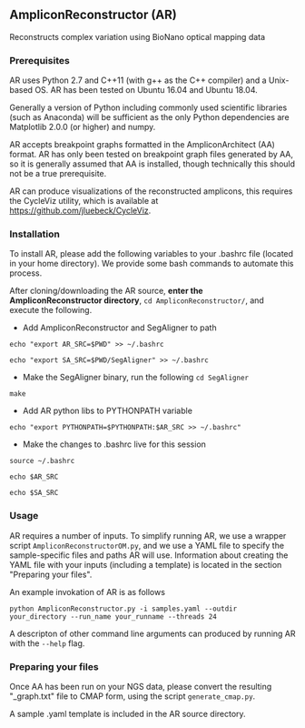 ## AmpliconReconstructor (AR)
Reconstructs complex variation using BioNano optical mapping data

### Prerequisites
AR uses Python 2.7 and C++11 (with g++ as the C++ compiler) and a Unix-based OS. AR has been tested on Ubuntu 16.04 and Ubuntu 18.04.

Generally a version of Python including commonly used scientific libraries (such as Anaconda) will be sufficient as the only Python dependencies are Matplotlib 2.0.0 (or higher) and numpy.

AR accepts breakpoint graphs formatted in the AmpliconArchitect (AA) format. AR has only been tested on breakpoint graph files generated by AA, so it is generally assumed that AA is installed, though technically this should not be a true prerequisite.

AR can produce visualizations of the reconstructed amplicons, this requires the CycleViz utility, which is available at https://github.com/jluebeck/CycleViz.

### Installation
To install AR, please add the following variables to your .bashrc file (located in your home directory). We provide some bash commands to automate this process.

After cloning/downloading the AR source, **enter the AmpliconReconstructor directory**, `cd AmpliconReconstructor/`, and execute the following.

- Add AmpliconReconstructor and SegAligner to path

`echo "export AR_SRC=$PWD" >> ~/.bashrc`

`echo "export SA_SRC=$PWD/SegAligner" >> ~/.bashrc`

- Make the SegAligner binary, run the following
`cd SegAligner`

`make`

- Add AR python libs to PYTHONPATH variable

`echo "export PYTHONPATH=$PYTHONPATH:$AR_SRC >> ~/.bashrc"`

- Make the changes to .bashrc live for this session

`source ~/.bashrc`

`echo $AR_SRC`

`echo $SA_SRC`


### Usage
AR requires a number of inputs. To simplify running AR, we use a wrapper script `AmpliconReconstructorOM.py`, and we use a YAML file to specify the sample-specific files and paths AR will use. Information about creating the YAML file with your inputs (including a template) is located in the section "Preparing your files".

An example invokation of AR is as follows

`python AmpliconReconstructor.py -i samples.yaml --outdir your_directory --run_name your_runname --threads 24 `

A descripton of other command line arguments can produced by running AR with the `--help` flag.

### Preparing your files
Once AA has been run on your NGS data, please convert the resulting "\_graph.txt" file to CMAP form, using the script `generate_cmap.py`.

A sample .yaml template is included in the AR source directory.